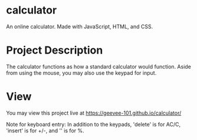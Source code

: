 # calculator

An online calculator. Made with JavaScript, HTML, and CSS.

# Project Description
The calculator functions as how a standard calculator would function. Aside from using the mouse, you may also use the keypad for input.

# View
You may view this project live at https://geevee-101.github.io/calculator/

Note for keyboard entry: In addition to the keypads, 'delete' is for AC/C, 'insert' is for +/-, and '\' is for %.
